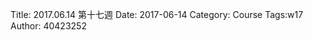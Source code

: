 Title: 2017.06.14 第十七週
Date: 2017-06-14
Category: Course
Tags:w17
Author: 40423252

<!-- PELICAN_END_SUMMARY -->

